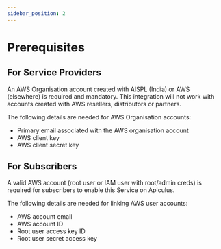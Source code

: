 ```yaml
---
sidebar_position: 2
---
```

# Prerequisites

## For Service Providers
An AWS Organisation account created with AISPL (India) or AWS (elsewhere) is required and mandatory. This integration will not work with accounts created with AWS resellers, distributors or partners.

The following details are needed for AWS Organisation accounts:

- Primary email associated with the AWS organisation account
- AWS client key
- AWS client secret key

## For Subscribers
A valid AWS account (root user or IAM user with root/admin creds) is required for subscribers to enable this Service on Apiculus.

The following details are needed for linking AWS user accounts:

- AWS account email
- AWS account ID
- Root user access key ID
- Root user secret access key




